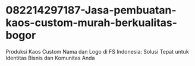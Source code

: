 # 082214297187-Jasa-pembuatan-kaos-custom-murah-berkualitas-bogor
Produksi Kaos Custom Nama dan Logo di FS Indonesia: Solusi Tepat untuk Identitas Bisnis dan Komunitas Anda
